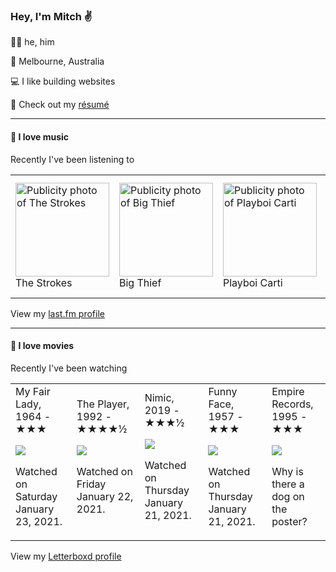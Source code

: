 <article><h3>Hey, I&#x27;m Mitch ✌️</h3><section><p>🙆‍♂️ he, him</p><p>📍 Melbourne, Australia</p><p>💻 I like building websites</p><p>📝 Check out my <a href="https://github.com/my-slab/resume">résumé</a></p></section><hr/><section><h4>💽 I love music</h4><p>Recently I&#x27;ve been listening to</p><table><tbody><td><img src="https://lastfm.freetls.fastly.net/i/u/174s/29c98431ed68a10f110cf47c89f174b3.png" height="150px" alt="Publicity photo of The Strokes"/><br/>The Strokes</td><td><img src="https://lastfm.freetls.fastly.net/i/u/174s/140fbd4e75078c59a9a1552a8dfd1d85.png" height="150px" alt="Publicity photo of Big Thief"/><br/>Big Thief</td><td><img src="https://lastfm.freetls.fastly.net/i/u/174s/ef217b8ec30f02e4afc94b693fc75a27.png" height="150px" alt="Publicity photo of Playboi Carti"/><br/>Playboi Carti</td><td><img src="https://lastfm.freetls.fastly.net/i/u/174s/4449abb909cbcfcec813ab4999688d04.png" height="150px" alt="Publicity photo of Rolling Blackouts Coastal Fever"/><br/>Rolling Blackouts Coastal Fever</td><td><img src="https://lastfm.freetls.fastly.net/i/u/174s/996e2f00e3b7aeaca4748aed1d3bb1e3.png" height="150px" alt="Publicity photo of MGMT"/><br/>MGMT</td></tbody></table><span>View my <a href="https://www.last.fm/user/mylsb">last.fm profile</a></span></section><hr/><section><h4>📼 I love movies</h4><p>Recently I&#x27;ve been watching</p><table><tbody><td>My Fair Lady, 1964 - ★★★<br/><span> <p><img src="https://a.ltrbxd.com/resized/film-poster/4/5/5/9/3/45593-my-fair-lady-0-500-0-750-crop.jpg?k=636b9df138"/></p> <p>Watched on Saturday January 23, 2021.</p> </span></td><td>The Player, 1992 - ★★★★½<br/><span> <p><img src="https://a.ltrbxd.com/resized/film-poster/4/6/2/6/3/46263-the-player-0-500-0-750-crop.jpg?k=23a1030c22"/></p> <p>Watched on Friday January 22, 2021.</p> </span></td><td>Nimic, 2019 - ★★★½<br/><span> <p><img src="https://a.ltrbxd.com/resized/film-poster/5/4/8/5/4/4/548544-nimic-0-500-0-750-crop.jpg?k=c0690b0a97"/></p> <p>Watched on Thursday January 21, 2021.</p> </span></td><td>Funny Face, 1957 - ★★★<br/><span> <p><img src="https://a.ltrbxd.com/resized/film-poster/4/3/9/8/0/43980-funny-face-0-500-0-750-crop.jpg?k=547aec49c4"/></p> <p>Watched on Thursday January 21, 2021.</p> </span></td><td>Empire Records, 1995 - ★★★<br/><span> <p><img src="https://a.ltrbxd.com/resized/sm/upload/td/nt/09/qr/e7ve7rwxBA9Y0mNEo1VcaW44htg-0-500-0-750-crop.jpg?k=ff3d1db1ec"/></p> <p>Why is there a dog on the poster?</p> </span></td></tbody></table><span>View my <a href="https://letterboxd.com/myslab/">Letterboxd profile</a></span></section></article>
